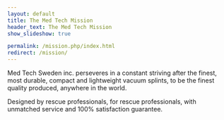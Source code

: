 ```yaml
---
layout: default
title: The Med Tech Mission
header_text: The Med Tech Mission
show_slideshow: true

permalink: /mission.php/index.html
redirect: /mission/
---
```


Med Tech Sweden inc. perseveres in a constant striving after the finest, most durable, compact and lightweight vacuum splints, to be the finest quality produced, anywhere in the world.

Designed by rescue professionals, for rescue professionals, with unmatched service and 100% satisfaction guarantee.


